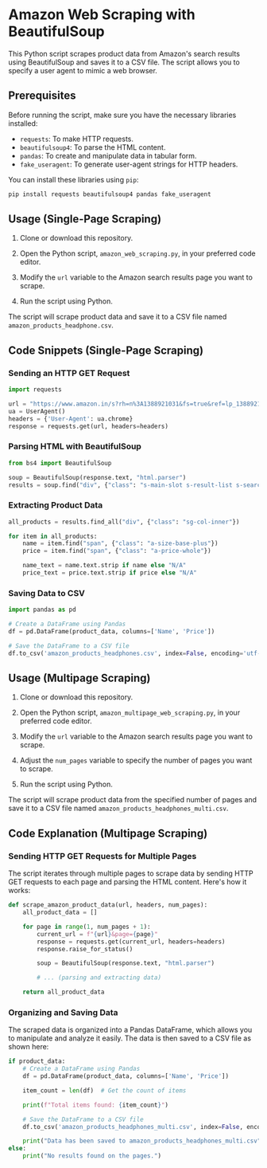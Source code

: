 
# Amazon Web Scraping with BeautifulSoup

This Python script scrapes product data from Amazon's search results using BeautifulSoup and saves it to a CSV file. The script allows you to specify a user agent to mimic a web browser.

## Prerequisites

Before running the script, make sure you have the necessary libraries installed:

- `requests`: To make HTTP requests.
- `beautifulsoup4`: To parse the HTML content.
- `pandas`: To create and manipulate data in tabular form.
- `fake_useragent`: To generate user-agent strings for HTTP headers.

You can install these libraries using `pip`:

```bash
pip install requests beautifulsoup4 pandas fake_useragent
```

## Usage (Single-Page Scraping)

1. Clone or download this repository.

2. Open the Python script, `amazon_web_scraping.py`, in your preferred code editor.

3. Modify the `url` variable to the Amazon search results page you want to scrape.

4. Run the script using Python.

The script will scrape product data and save it to a CSV file named `amazon_products_headphone.csv`.

## Code Snippets (Single-Page Scraping)

### Sending an HTTP GET Request

```python
import requests

url = "https://www.amazon.in/s?rh=n%3A1388921031&fs=true&ref=lp_1388921031_sar"
ua = UserAgent()
headers = {'User-Agent': ua.chrome}
response = requests.get(url, headers=headers)
```

### Parsing HTML with BeautifulSoup

```python
from bs4 import BeautifulSoup

soup = BeautifulSoup(response.text, "html.parser")
results = soup.find("div", {"class": "s-main-slot s-result-list s-search-results sg-row"})
```

### Extracting Product Data

```python
all_products = results.find_all("div", {"class": "sg-col-inner"})

for item in all_products:
    name = item.find("span", {"class": "a-size-base-plus"})
    price = item.find("span", {"class": "a-price-whole"})

    name_text = name.text.strip if name else "N/A"
    price_text = price.text.strip if price else "N/A"
```

### Saving Data to CSV

```python
import pandas as pd

# Create a DataFrame using Pandas
df = pd.DataFrame(product_data, columns=['Name', 'Price'])

# Save the DataFrame to a CSV file
df.to_csv('amazon_products_headphones.csv', index=False, encoding='utf-8')
```

## Usage (Multipage Scraping)

1. Clone or download this repository.

2. Open the Python script, `amazon_multipage_web_scraping.py`, in your preferred code editor.

3. Modify the `url` variable to the Amazon search results page you want to scrape.

4. Adjust the `num_pages` variable to specify the number of pages you want to scrape.

5. Run the script using Python.

The script will scrape product data from the specified number of pages and save it to a CSV file named `amazon_products_headphones_multi.csv`.

## Code Explanation (Multipage Scraping)

### Sending HTTP GET Requests for Multiple Pages

The script iterates through multiple pages to scrape data by sending HTTP GET requests to each page and parsing the HTML content. Here's how it works:

```python
def scrape_amazon_product_data(url, headers, num_pages):
    all_product_data = []

    for page in range(1, num_pages + 1):
        current_url = f"{url}&page={page}"
        response = requests.get(current_url, headers=headers)
        response.raise_for_status()

        soup = BeautifulSoup(response.text, "html.parser")

        # ... (parsing and extracting data)

    return all_product_data
```

### Organizing and Saving Data

The scraped data is organized into a Pandas DataFrame, which allows you to manipulate and analyze it easily. The data is then saved to a CSV file as shown here:

```python
if product_data:
    # Create a DataFrame using Pandas
    df = pd.DataFrame(product_data, columns=['Name', 'Price'])

    item_count = len(df)  # Get the count of items

    print(f"Total items found: {item_count}")

    # Save the DataFrame to a CSV file
    df.to_csv('amazon_products_headphones_multi.csv', index=False, encoding='utf-8')

    print("Data has been saved to amazon_products_headphones_multi.csv")
else:
    print("No results found on the pages.")
```
